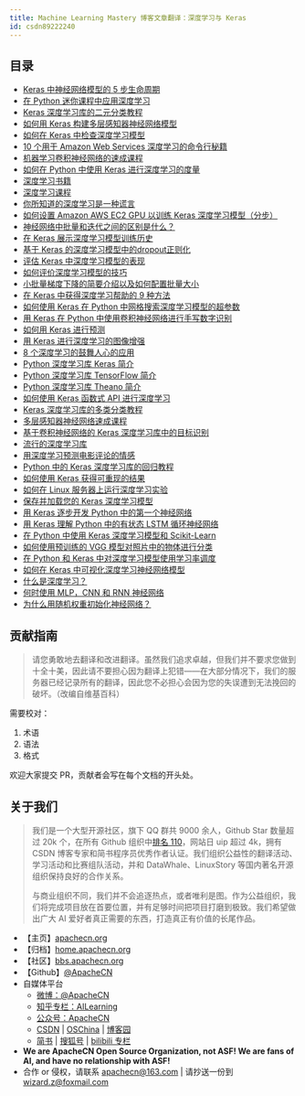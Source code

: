 ```yaml
---
title: Machine Learning Mastery 博客文章翻译：深度学习与 Keras
id: csdn89222240
---
```


## 目录

*   [Keras 中神经网络模型的 5 步生命周期](https://github.com/apachecn/ml-mastery-zh/tree/master/docs/dl-keras/5-step-life-cycle-neural-network-models-keras.md)
*   [在 Python 迷你课程中应用深度学习](https://github.com/apachecn/ml-mastery-zh/tree/master/docs/dl-keras/applied-deep-learning-in-python-mini-course.md)
*   [Keras 深度学习库的二元分类教程](https://github.com/apachecn/ml-mastery-zh/tree/master/docs/dl-keras/binary-classification-tutorial-with-the-keras-deep-learning-library.md)
*   [如何用 Keras 构建多层感知器神经网络模型](https://github.com/apachecn/ml-mastery-zh/tree/master/docs/dl-keras/build-multi-layer-perceptron-neural-network-models-keras.md)
*   [如何在 Keras 中检查深度学习模型](https://github.com/apachecn/ml-mastery-zh/tree/master/docs/dl-keras/check-point-deep-learning-models-keras.md)
*   [10 个用于 Amazon Web Services 深度学习的命令行秘籍](https://github.com/apachecn/ml-mastery-zh/tree/master/docs/dl-keras/command-line-recipes-deep-learning-amazon-web-services.md)
*   [机器学习卷积神经网络的速成课程](https://github.com/apachecn/ml-mastery-zh/tree/master/docs/dl-keras/crash-course-convolutional-neural-networks.md)
*   [如何在 Python 中使用 Keras 进行深度学习的度量](https://github.com/apachecn/ml-mastery-zh/tree/master/docs/dl-keras/custom-metrics-deep-learning-keras-python.md)
*   [深度学习书籍](https://github.com/apachecn/ml-mastery-zh/tree/master/docs/dl-keras/deep-learning-books.md)
*   [深度学习课程](https://github.com/apachecn/ml-mastery-zh/tree/master/docs/dl-keras/deep-learning-courses.md)
*   [你所知道的深度学习是一种谎言](https://github.com/apachecn/ml-mastery-zh/tree/master/docs/dl-keras/deep-learning-for-developers.md)
*   [如何设置 Amazon AWS EC2 GPU 以训练 Keras 深度学习模型（分步）](https://github.com/apachecn/ml-mastery-zh/tree/master/docs/dl-keras/develop-evaluate-large-deep-learning-models-keras-amazon-web-services.md)
*   [神经网络中批量和迭代之间的区别是什么？](https://github.com/apachecn/ml-mastery-zh/tree/master/docs/dl-keras/difference-between-a-batch-and-an-epoch.md)
*   [在 Keras 展示深度学习模型训练历史](https://github.com/apachecn/ml-mastery-zh/tree/master/docs/dl-keras/display-deep-learning-model-training-history-in-keras.md)
*   [基于 Keras 的深度学习模型中的dropout正则化](https://github.com/apachecn/ml-mastery-zh/tree/master/docs/dl-keras/dropout-regularization-deep-learning-models-keras.md)
*   [评估 Keras 中深度学习模型的表现](https://github.com/apachecn/ml-mastery-zh/tree/master/docs/dl-keras/evaluate-performance-deep-learning-models-keras.md)
*   [如何评价深度学习模型的技巧](https://github.com/apachecn/ml-mastery-zh/tree/master/docs/dl-keras/evaluate-skill-deep-learning-models.md)
*   [小批量梯度下降的简要介绍以及如何配置批量大小](https://github.com/apachecn/ml-mastery-zh/tree/master/docs/dl-keras/gentle-introduction-mini-batch-gradient-descent-configure-batch-size.md)
*   [在 Keras 中获得深度学习帮助的 9 种方法](https://github.com/apachecn/ml-mastery-zh/tree/master/docs/dl-keras/get-help-with-keras.md)
*   [如何使用 Keras 在 Python 中网格搜索深度学习模型的超参数](https://github.com/apachecn/ml-mastery-zh/tree/master/docs/dl-keras/grid-search-hyperparameters-deep-learning-models-python-keras.md)
*   [用 Keras 在 Python 中使用卷积神经网络进行手写数字识别](https://github.com/apachecn/ml-mastery-zh/tree/master/docs/dl-keras/handwritten-digit-recognition-using-convolutional-neural-networks-python-keras.md)
*   [如何用 Keras 进行预测](https://github.com/apachecn/ml-mastery-zh/tree/master/docs/dl-keras/how-to-make-classification-and-regression-predictions-for-deep-learning-models-in-keras.md)
*   [用 Keras 进行深度学习的图像增强](https://github.com/apachecn/ml-mastery-zh/tree/master/docs/dl-keras/image-augmentation-deep-learning-keras.md)
*   [8 个深度学习的鼓舞人心的应用](https://github.com/apachecn/ml-mastery-zh/tree/master/docs/dl-keras/inspirational-applications-deep-learning.md)
*   [Python 深度学习库 Keras 简介](https://github.com/apachecn/ml-mastery-zh/tree/master/docs/dl-keras/introduction-python-deep-learning-library-keras.md)
*   [Python 深度学习库 TensorFlow 简介](https://github.com/apachecn/ml-mastery-zh/tree/master/docs/dl-keras/introduction-python-deep-learning-library-tensorflow.md)
*   [Python 深度学习库 Theano 简介](https://github.com/apachecn/ml-mastery-zh/tree/master/docs/dl-keras/introduction-python-deep-learning-library-theano.md)
*   [如何使用 Keras 函数式 API 进行深度学习](https://github.com/apachecn/ml-mastery-zh/tree/master/docs/dl-keras/keras-functional-api-deep-learning.md)
*   [Keras 深度学习库的多类分类教程](https://github.com/apachecn/ml-mastery-zh/tree/master/docs/dl-keras/multi-class-classification-tutorial-keras-deep-learning-library.md)
*   [多层感知器神经网络速成课程](https://github.com/apachecn/ml-mastery-zh/tree/master/docs/dl-keras/neural-networks-crash-course.md)
*   [基于卷积神经网络的 Keras 深度学习库中的目标识别](https://github.com/apachecn/ml-mastery-zh/tree/master/docs/dl-keras/object-recognition-convolutional-neural-networks-keras-deep-learning-library.md)
*   [流行的深度学习库](https://github.com/apachecn/ml-mastery-zh/tree/master/docs/dl-keras/popular-deep-learning-libraries.md)
*   [用深度学习预测电影评论的情感](https://github.com/apachecn/ml-mastery-zh/tree/master/docs/dl-keras/predict-sentiment-movie-reviews-using-deep-learning.md)
*   [Python 中的 Keras 深度学习库的回归教程](https://github.com/apachecn/ml-mastery-zh/tree/master/docs/dl-keras/regression-tutorial-keras-deep-learning-library-python.md)
*   [如何使用 Keras 获得可重现的结果](https://github.com/apachecn/ml-mastery-zh/tree/master/docs/dl-keras/reproducible-results-neural-networks-keras.md)
*   [如何在 Linux 服务器上运行深度学习实验](https://github.com/apachecn/ml-mastery-zh/tree/master/docs/dl-keras/run-deep-learning-experiments-linux-server.md)
*   [保存并加载您的 Keras 深度学习模型](https://github.com/apachecn/ml-mastery-zh/tree/master/docs/dl-keras/save-load-keras-deep-learning-models.md)
*   [用 Keras 逐步开发 Python 中的第一个神经网络](https://github.com/apachecn/ml-mastery-zh/tree/master/docs/dl-keras/tutorial-first-neural-network-python-keras.md)
*   [用 Keras 理解 Python 中的有状态 LSTM 循环神经网络](https://github.com/apachecn/ml-mastery-zh/tree/master/docs/dl-keras/understanding-stateful-lstm-recurrent-neural-networks-python-keras.md)
*   [在 Python 中使用 Keras 深度学习模型和 Scikit-Learn](https://github.com/apachecn/ml-mastery-zh/tree/master/docs/dl-keras/use-keras-deep-learning-models-scikit-learn-python.md)
*   [如何使用预训练的 VGG 模型对照片中的物体进行分类](https://github.com/apachecn/ml-mastery-zh/tree/master/docs/dl-keras/use-pre-trained-vgg-model-classify-objects-photographs.md)
*   [在 Python 和 Keras 中对深度学习模型使用学习率调度](https://github.com/apachecn/ml-mastery-zh/tree/master/docs/dl-keras/using-learning-rate-schedules-deep-learning-models-python-keras.md)
*   [如何在 Keras 中可视化深度学习神经网络模型](https://github.com/apachecn/ml-mastery-zh/tree/master/docs/dl-keras/visualize-deep-learning-neural-network-model-keras.md)
*   [什么是深度学习？](https://github.com/apachecn/ml-mastery-zh/tree/master/docs/dl-keras/what-is-deep-learning.md)
*   [何时使用 MLP，CNN 和 RNN 神经网络](https://github.com/apachecn/ml-mastery-zh/tree/master/docs/dl-keras/when-to-use-mlp-cnn-and-rnn-neural-networks.md)
*   [为什么用随机权重初始化神经网络？](https://github.com/apachecn/ml-mastery-zh/tree/master/docs/dl-keras/why-initialize-a-neural-network-with-random-weights.md)

## 贡献指南

> 请您勇敢地去翻译和改进翻译。虽然我们追求卓越，但我们并不要求您做到十全十美，因此请不要担心因为翻译上犯错——在大部分情况下，我们的服务器已经记录所有的翻译，因此您不必担心会因为您的失误遭到无法挽回的破坏。（改编自维基百科）

需要校对：

1.  术语
2.  语法
3.  格式

欢迎大家提交 PR，贡献者会写在每个文档的开头处。

## 关于我们

> 我们是一个大型开源社区，旗下 QQ 群共 9000 余人，Github Star 数量超过 20k 个，在所有 Github 组织中[排名 110](https://gitstar-ranking.com/apachecn)，网站日 uip 超过 4k，拥有 CSDN 博客专家和简书程序员优秀作者认证。我们组织公益性的翻译活动、学习活动和比赛组队活动，并和 DataWhale、LinuxStory 等国内著名开源组织保持良好的合作关系。
> 
> 与商业组织不同，我们并不会追逐热点，或者唯利是图。作为公益组织，我们将完成项目放在首要位置，并有足够时间把项目打磨到极致。我们希望做出广大 AI 爱好者真正需要的东西，打造真正有价值的长尾作品。

*   【主页】[apachecn.org](https://www.apachecn.org)
*   【归档】[home.apachecn.org](http://home.apachecn.org)
*   【社区】[bbs.apachecn.org](http://bbs.apachecn.org/)
*   【Github】[@ApacheCN](https://github.com/apachecn)
*   自媒体平台
    *   [微博：@ApacheCN](https://weibo.com/u/6326715527)
    *   [知乎专栏：AILearning](https://zhuanlan.zhihu.com/apachecn-mlia)
    *   [公众号：ApacheCN](http://home.apachecn.org/img/about/gzh_qr.jpg)
    *   [CSDN](https://blog.csdn.net/wizardforcel/article/category/8437073) | [OSChina](https://my.oschina.net/repine/) | [博客园](https://www.cnblogs.com/wizardforcel/category/1352397.html)
    *   [简书](https://www.jianshu.com/c/4ee721d0c474) | [搜狐号](https://m.sohu.com/media/120101632) | [bilibili 专栏](https://space.bilibili.com/9169694/article)
*   **We are ApacheCN Open Source Organization, not ASF! We are fans of AI, and have no relationship with ASF!**
*   合作 or 侵权，请联系 apachecn@163.com | 请抄送一份到 wizard.z@foxmail.com